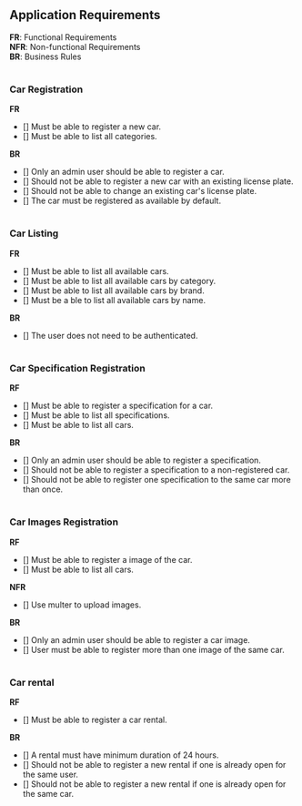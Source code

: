 # 

## Application Requirements

**FR**: Functional Requirements  
**NFR**: Non-functional Requirements  
**BR**: Business Rules

#

### Car Registration

**FR**
- [] Must be able to register a new car.
- [] Must be able to list all categories.

**BR**
- [] Only an admin user should be able to register a car.
- [] Should not be able to register a new car with an existing license plate.
- [] Should not be able to change an existing car's license plate.
- [] The car must be registered as available by default.

#

### Car Listing

**FR**
- [] Must be able to list all available cars.
- [] Must be able to list all available cars by category.
- [] Must be able to list all available cars by brand.
- [] Must be a ble to list all available cars by name.

**BR**
- [] The user does not need to be authenticated.

#

### Car Specification Registration

**RF**
- [] Must be able to register a specification for a car.
- [] Must be able to list all specifications.
- [] Must be able to list all cars.

**BR**
- [] Only an admin user should be able to register a specification.
- [] Should not be able to register a specification to a non-registered car.
- [] Should not be able to register one specification to the same car more than once.

#

### Car Images Registration

**RF**
- [] Must be able to register a image of the car.
- [] Must be able to list all cars.

**NFR**
- [] Use multer to upload images.

**BR**
- [] Only an admin user should be able to register a car image.
- [] User must be able to register more than one image of the same car.

#

### Car rental

**RF**
- [] Must be able to register a car rental.

**BR**
- [] A rental must have minimum duration of 24 hours.
- [] Should not be able to register a new rental if one is already open for the same user.
- [] Should not be able to register a new rental if one is already open for the same car.